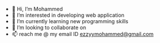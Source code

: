 - 👋 Hi, I’m Mohammed
- 👀 I’m interested in developing web application
- 🌱 I’m currently learning new programming skills
- 💞️ I’m looking to collaborate on 
- 📫 reach me @ my email ID ezzyymohammed@gmail.com

<!---
ezzymd/ezzymd is a ✨ special ✨ repository because its `README.md` (this file) appears on your GitHub profile.
You can click the Preview link to take a look at your changes.
--->
